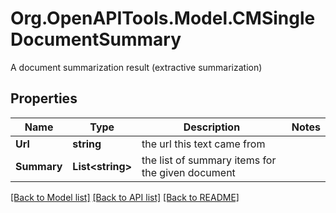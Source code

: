 # Org.OpenAPITools.Model.CMSingleDocumentSummary
A document summarization result (extractive summarization)

## Properties

Name | Type | Description | Notes
------------ | ------------- | ------------- | -------------
**Url** | **string** | the url this text came from | 
**Summary** | **List&lt;string&gt;** | the list of summary items for the given document | 

[[Back to Model list]](../README.md#documentation-for-models) [[Back to API list]](../README.md#documentation-for-api-endpoints) [[Back to README]](../README.md)

